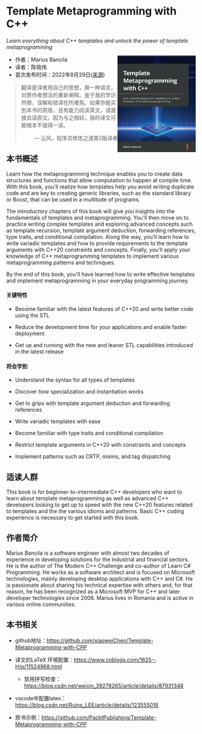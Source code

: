 # Template Metaprogramming with C++  

*Learn everything about C++ templates and unlock the power of template metaprogramming*

 <a href=""><img src="cover.jpg" height="256px" align="right"></a>

* 作者：Marius Bancila   
* 译者：陈晓伟
* 首次发布时间：2022年8月29日([来源](https://www.amazon.sg/Template-Metaprogramming-template-metaprogramming-efficient/dp/1803243457/ref=sr_1_1?keywords=Template+Metaprogramming+with+C%2B%2B&qid=1671973833&sr=8-1))

> 翻译是译者用自己的思想，换一种语言，对原作者想法的重新阐释。鉴于我的学识所限，误解和错译在所难免。如果你能买到本书的原版，且有能力阅读英文，请直接去读原文。因为与之相较，我的译文可能根本不值得一读。
>
> <p align="right"> — 云风，程序员修炼之道第2版译者</p>

## 本书概述

Learn how the metaprogramming technique enables you to create data structures and functions that allow computation to happen at compile time. With this book, you'll realize how templates help you avoid writing duplicate code and are key to creating generic libraries, such as the standard library or Boost, that can be used in a multitude of programs.

The introductory chapters of this book will give you insights into the fundamentals of templates and metaprogramming. You'll then move on to practice writing complex templates and exploring advanced concepts such as template recursion, template argument deduction, forwarding references, type traits, and conditional compilation. Along the way, you'll learn how to write variadic templates and how to provide requirements to the template arguments with C++20 constraints and concepts. Finally, you'll apply your knowledge of C++ metaprogramming templates to implement various metaprogramming patterns and techniques.

By the end of this book, you'll have learned how to write effective templates and implement metaprogramming in your everyday programming journey.

#### 关键特性

- Become familiar with the latest features of C++20 and write better code using the STL

- Reduce the development time for your applications and enable faster deployment
- Get up and running with the new and leaner STL capabilities introduced in the latest release

#### 将会学到

- Understand the syntax for all types of templates 

- Discover how specialization and instantiation works 

- Get to grips with template argument deduction and forwarding references 

- Write variadic templates with ease

- Become familiar with type traits and conditional compilation 

- Restrict template arguments in C++20 with constraints and concepts 

- Implement patterns such as CRTP, mixins, and tag dispatching

  

## 适读人群

This book is for beginner-to-intermediate C++ developers who want to learn about template metaprogramming as well as advanced C++ developers looking to get up to speed with the new C++20 features related to templates and the the various idioms and patterns. Basic C++ coding experience is necessary to get started with this book.

## 作者简介

Marius Bancila is a software engineer with almost two decades of experience in developing solutions for the industrial and financial sectors. He is the author of The Modern C++ Challenge and co-author of Learn C# Programming. He works as a software architect and is focused on Microsoft technologies, mainly developing desktop applications with C++ and C#. He is passionate about sharing his technical expertise with others and, for that reason, he has been recognized as a Microsoft MVP for C++ and later developer technologies since 2006. Marius lives in Romania and is active in various online communities.



## 本书相关

* github地址：https://github.com/xiaoweiChen/Template-Metaprogramming-with-CPP
* 译文的LaTeX 环境配置：https://www.cnblogs.com/1625--H/p/11524968.html 
  * 禁用拼写检查：https://blog.csdn.net/weixin_39278265/article/details/87931348

* vscode中配置latex：https://blog.csdn.net/Ruins_LEE/article/details/123555016
* 原书示例：https://github.com/PacktPublishing/Template-Metaprogramming-with-CPP

